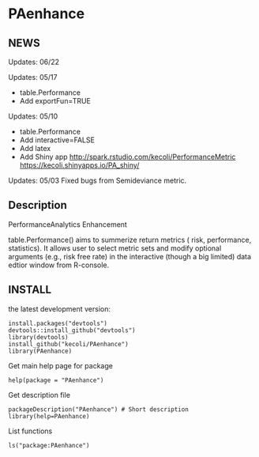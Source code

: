 PAenhance
=========


##  NEWS
Updates: 06/22

Updates: 05/17
* table.Performance
 * Add exportFun=TRUE
 

Updates: 05/10
* table.Performance
 * Add interactive=FALSE
 * Add latex
 * Add Shiny app http://spark.rstudio.com/kecoli/PerformanceMetric   https://kecoli.shinyapps.io/PA_shiny/

Updates: 05/03 
Fixed bugs from Semideviance metric. 

##  Description 
PerformanceAnalytics Enhancement 

table.Performance() aims to summerize return metrics ( risk, performance, statistics). It allows user to select metric sets and modify optional arguments (e.g., risk free rate) in the interactive (though a big limited) data edtior window from R-console. 


## INSTALL 
the latest development version:
```
install.packages("devtools")
devtools::install_github("devtools")
library(devtools)
install_github("kecoli/PAenhance")
library(PAenhance)
```
Get main help page for package
```
help(package = "PAenhance")
```
 Get description file
```
packageDescription("PAenhance") # Short description
library(help=PAenhance)
```

List functions
```
ls("package:PAenhance")
```
